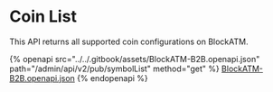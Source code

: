 # Coin List

This API returns all supported coin configurations on BlockATM.

{% openapi src="../../.gitbook/assets/BlockATM-B2B.openapi.json" path="/admin/api/v2/pub/symbolList" method="get" %}
[BlockATM-B2B.openapi.json](../../.gitbook/assets/BlockATM-B2B.openapi.json)
{% endopenapi %}

